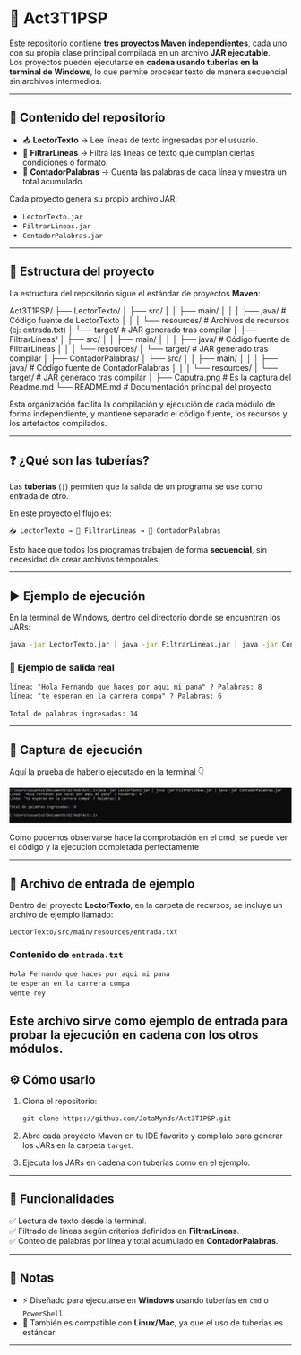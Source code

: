 # 📖 Act3T1PSP

Este repositorio contiene **tres proyectos Maven independientes**, cada uno con su propia clase principal compilada en un archivo **JAR ejecutable**.  
Los proyectos pueden ejecutarse en **cadena usando tuberías en la terminal de Windows**, lo que permite procesar texto de manera secuencial sin archivos intermedios.  

---

## 📂 Contenido del repositorio

- 📥 **LectorTexto** → Lee líneas de texto ingresadas por el usuario.  
- 🧹 **FiltrarLineas** → Filtra las líneas de texto que cumplan ciertas condiciones o formato.  
- 🔢 **ContadorPalabras** → Cuenta las palabras de cada línea y muestra un total acumulado.  

Cada proyecto genera su propio archivo JAR:

- `LectorTexto.jar`  
- `FiltrarLineas.jar`  
- `ContadorPalabras.jar`

---

## 📂 Estructura del proyecto

La estructura del repositorio sigue el estándar de proyectos **Maven**:

Act3T1PSP/
├── LectorTexto/
│ ├── src/
│ │ ├── main/
│ │ │ ├── java/ # Código fuente de LectorTexto
│ │ │ └── resources/ # Archivos de recursos (ej: entrada.txt)
│ └── target/ # JAR generado tras compilar
│
├── FiltrarLineas/
│ ├── src/
│ │ ├── main/
│ │ │ ├── java/ # Código fuente de FiltrarLineas
│ │ │ └── resources/
│ └── target/ # JAR generado tras compilar
│
├── ContadorPalabras/
│ ├── src/
│ │ ├── main/
│ │ │ ├── java/ # Código fuente de ContadorPalabras
│ │ │ └── resources/
│ └── target/ # JAR generado tras compilar
│
├── Caputra.png # Es la captura del Readme.md
└── README.md # Documentación principal del proyecto

Esta organización facilita la compilación y ejecución de cada módulo de forma independiente, y mantiene separado el código fuente, los recursos y los artefactos compilados.

---
## ❓ ¿Qué son las tuberías?

Las **tuberías** (`|`) permiten que la salida de un programa se use como entrada de otro.  

En este proyecto el flujo es:  

```
📥 LectorTexto → 🧹 FiltrarLineas → 🔢 ContadorPalabras
```

Esto hace que todos los programas trabajen de forma **secuencial**, sin necesidad de crear archivos temporales.

---

## ▶️ Ejemplo de ejecución

En la terminal de Windows, dentro del directorio donde se encuentran los JARs:

```bash
java -jar LectorTexto.jar | java -jar FiltrarLineas.jar | java -jar ContadorPalabras.jar
```

### 📌 Ejemplo de salida real

```
línea: "Hola Fernando que haces por aqui mi pana" ? Palabras: 8
línea: "te esperan en la carrera compa" ? Palabras: 6

Total de palabras ingresadas: 14
```

---

## 📸 Captura de ejecución

Aquí la prueba de haberlo ejecutado en la terminal 👇  

![Captura de ejecución](captura.png)

Como podemos observarse hace la comprobación en el cmd, se puede ver el código y la ejecución completada perfectamente

---

## 📄 Archivo de entrada de ejemplo

Dentro del proyecto **LectorTexto**, en la carpeta de recursos, se incluye un archivo de ejemplo llamado:
```
LectorTexto/src/main/resources/entrada.txt
```

### Contenido de `entrada.txt`

```txt
Hola Fernando que haces por aqui mi pana
te esperan en la carrera compa
vente rey
```

Este archivo sirve como ejemplo de entrada para probar la ejecución en cadena con los otros módulos.
---
## ⚙️ Cómo usarlo

1. Clona el repositorio:
   ```bash
   git clone https://github.com/JotaMynds/Act3T1PSP.git
   ```

2. Abre cada proyecto Maven en tu IDE favorito y compílalo para generar los JARs en la carpeta `target`.

3. Ejecuta los JARs en cadena con tuberías como en el ejemplo.

---

## 🚀 Funcionalidades

✅ Lectura de texto desde la terminal.  
✅ Filtrado de líneas según criterios definidos en **FiltrarLineas**.  
✅ Conteo de palabras por línea y total acumulado en **ContadorPalabras**.  

---

## 📝 Notas

- ⚡ Diseñado para ejecutarse en **Windows** usando tuberías en `cmd` o `PowerShell`.  
- 🐧 También es compatible con **Linux/Mac**, ya que el uso de tuberías es estándar.  

---
